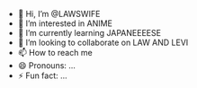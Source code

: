 - 👋 Hi, I’m @LAWSWIFE
- 👀 I’m interested in ANIME
- 🌱 I’m currently learning JAPANEEEESE
- 💞️ I’m looking to collaborate on LAW AND LEVI
- 📫 How to reach me 
- 😄 Pronouns: ...
- ⚡ Fun fact: ...

<!---
LAWSWIFE/LAWSWIFE is a ✨ special ✨ repository because its `README.md` (this file) appears on your GitHub profile.
You can click the Preview link to take a look at your changes.
--->
